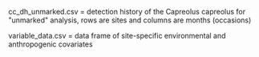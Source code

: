 cc_dh_unmarked.csv = detection history of the Capreolus capreolus for "unmarked" analysis, rows are sites and columns are months (occasions)

variable_data.csv = data frame of site-specific environmental and anthropogenic covariates
